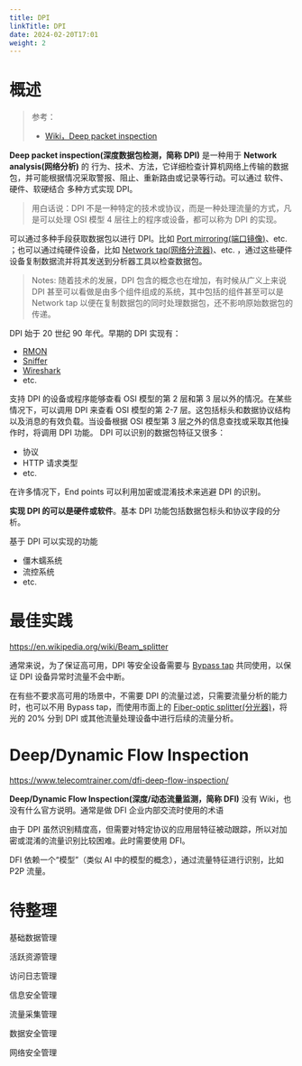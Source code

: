 ```yaml
---
title: DPI
linkTitle: DPI
date: 2024-02-20T17:01
weight: 2
---
```


# 概述

> 参考：
>
> - [Wiki，Deep packet inspection](https://en.wikipedia.org/wiki/Deep_packet_inspection)

**Deep packet inspection(深度数据包检测，简称 DPI)** 是一种用于 **Network analysis(网络分析)** 的 行为、技术、方法，它详细检查计算机网络上传输的数据包，并可能根据情况采取警报、阻止、重新路由或记录等行动。可以通过 软件、硬件、软硬结合 多种方式实现 DPI。

> 用白话说：DPI 不是一种特定的技术或协议，而是一种处理流量的方式，凡是可以处理 OSI 模型 4 层往上的程序或设备，都可以称为 DPI 的实现。

可以通过多种手段获取数据包以进行 DPI。比如 [Port mirroring(端口镜像)](https://en.wikipedia.org/wiki/Port_mirroring)、etc. ；也可以通过纯硬件设备，比如 [Network tap(网络分流器)](/docs/7.信息安全/Network%20analysis/Network%20tap.md)、etc. ，通过这些硬件设备复制数据流并将其发送到分析器工具以检查数据包。

> Notes: 随着技术的发展，DPI 包含的概念也在增加，有时候从广义上来说 DPI 甚至可以看做是由多个组件组成的系统，其中包括的组件甚至可以是 Network tap 以便在复制数据包的同时处理数据包，还不影响原始数据包的传递。

DPI 始于 20 世纪 90 年代。早期的 DPI 实现有：

- [RMON](https://en.wikipedia.org/wiki/RMON "RMON")
- [Sniffer](https://en.wikipedia.org/wiki/Sniffer_(protocol_analyzer) "Sniffer (protocol analyzer)")
- [Wireshark](https://en.wikipedia.org/wiki/Wireshark "Wireshark")
- etc.

支持 DPI 的设备或程序能够查看 OSI 模型的第 2 层和第 3 层以外的情况。在某些情况下，可以调用 DPI 来查看 OSI 模型的第 2-7 层。这包括标头和数据协议结构以及消息的有效负载。当设备根据 OSI 模型第 3 层之外的信息查找或采取其他操作时，将调用 DPI 功能。 DPI 可以识别的数据包特征又很多：

- 协议
- HTTP 请求类型
- etc.

在许多情况下，End points 可以利用加密或混淆技术来逃避 DPI 的识别。

**实现 DPI 的可以是硬件或软件**。基本 DPI 功能包括数据包标头和协议字段的分析。

基于 DPI 可以实现的功能

- 僵木蠕系统
- 流控系统
- etc.

# 最佳实践

https://en.wikipedia.org/wiki/Beam_splitter

通常来说，为了保证高可用，DPI 等安全设备需要与 [Bypass tap](/docs/7.信息安全/Network%20analysis/Bypass%20tap.md) 共同使用，以保证 DPI 设备异常时流量不会中断。

在有些不要求高可用的场景中，不需要 DPI 的流量过滤，只需要流量分析的能力时，也可以不用 Bypass tap，而使用市面上的 [Fiber-optic splitter(分光器)](/docs/4.数据通信/Networking%20device/Fiber-optic%20splitter.md)，将光的 20% 分到 DPI 或其他流量处理设备中进行后续的流量分析。

# Deep/Dynamic Flow Inspection

https://www.telecomtrainer.com/dfi-deep-flow-inspection/

**Deep/Dynamic Flow Inspection(深度/动态流量监测，简称 DFI)** 没有 Wiki，也没有什么官方说明。通常是做 DFI 企业内部交流时使用的术语

由于 DPI 虽然识别精度高，但需要对特定协议的应用层特征被动跟踪，所以对加密或混淆的流量识别比较困难。此时需要使用 DFI。

DFI 依赖一个“模型”（类似 AI 中的模型的概念），通过流量特征进行识别，比如 P2P 流量。

# 待整理

基础数据管理

活跃资源管理

访问日志管理

信息安全管理

流量采集管理

数据安全管理

网络安全管理
